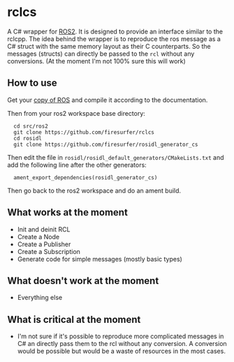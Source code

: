 # rclcs

A C# wrapper for [ROS2](https://github.com/ros2). It is designed to provide an interface similar to the rclcpp.
The idea behind the wrapper is to reproduce the ros message as a C# struct with the same memory layout as their C counterparts.
So the messages (structs) can directly be passed to the `rcl` without any conversions. (At the moment I'm not 100% sure this will work)

## How to use

Get your [copy of ROS](https://github.com/ros2/ros2/wiki/Linux-Development-Setup) and compile it according to the documentation.

Then from your ros2 workspace base directory:
```
  cd src/ros2
  git clone https://github.com/firesurfer/rclcs
  cd rosidl
  git clone https://github.com/firesurfer/rosidl_generator_cs
```
Then edit the file in `rosidl/rosidl_default_generators/CMakeLists.txt` and add the following line after the other generators:
```
  ament_export_dependencies(rosidl_generator_cs)
```

Then go back to the ros2 workspace and do an ament build. 

## What works at the moment

* Init and deinit RCL
* Create a Node
* Create a Publisher
* Create a Subscription
* Generate code for simple messages (mostly basic types)

## What doesn't work at the moment

* Everything else 

## What is critical at the moment

* I'm not sure if it's possible to reproduce more complicated messages in C# an directly pass them to the rcl without any conversion. A conversion would be possible but would be a waste of resources in the most cases.

